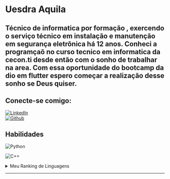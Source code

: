 # Uesdra Aquila  
## Técnico de informatica por formação , exercendo o serviço técnico em instalação e manutenção em segurança eletrônica há 12 anos. Conheci a programçaõ no curso tecnico em informatica da cecon.ti desde então com o sonho de trabalhar na area. Com essa oportunidade do bootcamp da dio em flutter espero começar a realização desse sonho se Deus quiser.
## Conecte-se comigo:
[![LinkedIn](https://img.shields.io/badge/LinkedIn-000?style=for-the-badge&logo=linkedin&logoColor=0E76A8)](https://www.linkedin.com/inhttps://www.linkedin.com/in/uesdra-aquila-a92299256?lipi=urn%3Ali%3Apage%3Ad_flagship3_profile_view_base_contact_details%3B5e1pf1ZbQZuVNJMdzmya6w%3D%3D//)  
[![Github](https://img.shields.io/badge/Github-000?style=for-the-badge&logo=github)](https://github.com/Uesdra) 
## Habilidades
![Python](https://img.shields.io/badge/Python-000?style=for-the-badge&logo=python)

![C++](https://img.shields.io/badge/C%2B%2B-000?style=for-the-badge&logo=c%2B%2B&logoColor=00599C)  

</picture>

<details>
<summary>Meu Ranking de Linguagens</summary> 
    |Rank|Linguagens|Nível    |
    ----:|----------|---------|
    |  1 |Python    |inciante |
    |  2 |Sql       |iniciante|
    |  3 |c++       |iniciante|
    |  4 |Flutter   |Estudando| 
</details>


---